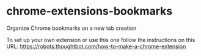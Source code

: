 # chrome-extensions-bookmarks
Organize Chrome bookmarks on a new tab creation

To set up your own extension or use this one follow the instructions on this URL:
https://robots.thoughtbot.com/how-to-make-a-chrome-extension
